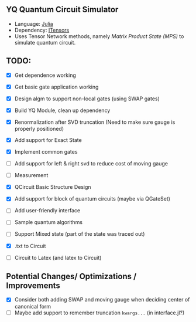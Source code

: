 ## YQ Quantum Circuit Simulator
* Language: [Julia](https://julialang.org)
* Dependency: [ITensors](https://itensor.org)
* Uses Tensor Network methods, namely _Matrix Product State (MPS)_ to simulate quantum circuit.

## TODO:
- [x] Get dependence working
- [x] Get basic gate application working
- [x] Design algm to support non-local gates (using SWAP gates)
- [x] Build YQ Module, clean up dependency
- [x] Renormalization after SVD truncation (Need to make sure gauge is properly positioned)
- [x] Add support for Exact State
- [x] Implement common gates
- [ ] Add support for left & right svd to reduce cost of moving gauge
- [ ] Measurement
- [x] QCircuit Basic Structure Design
- [x] Add support for block of quantum circuits (maybe via QGateSet)
- [ ] Add user-friendly interface
- [ ] Sample quantum algorithms
- [ ] Support Mixed state (part of the state was traced out)
- [x] .txt to Circuit
- [ ] Circuit to Latex (and latex to Circuit)


## Potential Changes/ Optimizations / Improvements
- [x] Consider both adding SWAP and moving gauge when deciding center of canonical form
- [ ] Maybe add support to remember truncation `kwargs...` (in interface.jl?)